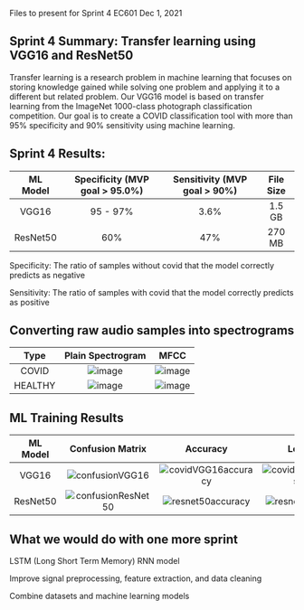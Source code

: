 Files to present for Sprint 4 EC601 Dec 1, 2021
## Sprint 4 Summary: Transfer learning using VGG16 and ResNet50
Transfer learning is a research problem in machine learning that focuses on storing knowledge gained while solving one problem and applying it to a different but related problem. Our VGG16 model is based on transfer learning from the ImageNet 1000-class photograph classification competition. Our goal is to create a COVID classification tool with more than 95% specificity and 90% sensitivity using machine learning.

## Sprint 4 Results:
ML Model   | Specificity  (MVP goal > 95.0%)   |  Sensitivity (MVP goal > 90%) | File Size
:---------------:|:-------------------------:|:-------------------------:|:---------------------:
VGG16 | 95 - 97% | 3.6% | 1.5 GB
ResNet50 | 60% | 47% | 270 MB

Specificity: The ratio of samples without covid that the model correctly predicts as negative

Sensitivity: The ratio of samples with covid that the model correctly predicts as positive


## Converting raw audio samples into spectrograms
Type    | Plain Spectrogram     |  MFCC |
:---------------:|:-------------------------:|:-------------------------:
COVID | ![image](https://user-images.githubusercontent.com/74585697/144285793-0fd55688-95ed-4703-aa18-e5364c369021.png)|![image](https://user-images.githubusercontent.com/74585697/144285865-28af373e-44d0-4126-b5a1-c3542ab32868.png)
HEALTHY | ![image](https://user-images.githubusercontent.com/74585697/144285938-829c52a3-ee88-48d9-aab1-ae1b255fff56.png)|![image](https://user-images.githubusercontent.com/74585697/144285986-352f57e0-a642-40cd-a2e1-420e88a296f6.png)


## ML Training Results
ML Model   | Confusion Matrix     |  Accuracy | Loss
:---------------:|:-------------------------:|:-------------------------:|:---------------------:
VGG16 | ![confusionVGG16](https://user-images.githubusercontent.com/74585697/144160213-22a3a5bc-d596-40c8-a6de-be4ab80080c9.png) | ![covidVGG16accuracy](https://user-images.githubusercontent.com/74585697/144160320-bf882314-a65f-40bb-8136-1b53ab534bf6.png) | ![covidVGG16loss](https://user-images.githubusercontent.com/74585697/144160601-25f3c118-2d12-4a1a-ba1f-0af5e1d3b97b.png)
ResNet50 | ![confusionResNet50](https://user-images.githubusercontent.com/74585697/144161272-8024bc2a-4901-400d-b588-6e41745184d9.png) | ![resnet50accuracy](https://user-images.githubusercontent.com/74585697/144291744-be0cf01f-77e4-447d-905a-6a6f7329619c.png) | ![resnet50loss](https://user-images.githubusercontent.com/74585697/144291835-8be987a2-5b2a-4517-88e2-391f04171dda.png) | NULL


## What we would do with one more sprint
LSTM (Long Short Term Memory) RNN model

Improve signal preprocessing, feature extraction, and data cleaning

Combine datasets and machine learning models

